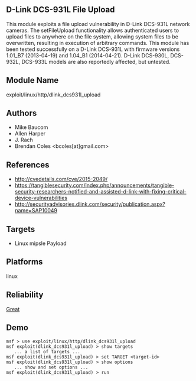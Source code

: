 ## D-Link DCS-931L File Upload

This module exploits a file upload vulnerability in D-Link 
DCS-931L network cameras. The setFileUpload functionality 
allows authenticated users to upload files to anywhere on 
the file system, allowing system files to be overwritten, 
resulting in execution of arbitrary commands. This module 
has been tested successfully on a D-Link DCS-931L with 
firmware versions 1.01_B7 (2013-04-19) and 1.04_B1 
(2014-04-21). D-Link DCS-930L, DCS-932L, DCS-933L models are 
also reportedly affected, but untested.


## Module Name
exploit/linux/http/dlink_dcs931l_upload

## Authors
* Mike Baucom
* Allen Harper
* J. Rach
* Brendan Coles <bcoles[at]gmail.com>


## References
* http://cvedetails.com/cve/2015-2049/
* https://tangiblesecurity.com/index.php/announcements/tangible-security-researchers-notified-and-assisted-d-link-with-fixing-critical-device-vulnerabilities
* http://securityadvisories.dlink.com/security/publication.aspx?name=SAP10049



## Targets
* Linux mipsle Payload


## Platforms
linux

## Reliability
[Great](https://github.com/rapid7/metasploit-framework/wiki/Exploit-Ranking)

## Demo

```
msf > use exploit/linux/http/dlink_dcs931l_upload
msf exploit(dlink_dcs931l_upload) > show targets
   ... a list of targets ...
msf exploit(dlink_dcs931l_upload) > set TARGET <target-id>
msf exploit(dlink_dcs931l_upload) > show options
   ... show and set options ...
msf exploit(dlink_dcs931l_upload) > run
```
    
    
